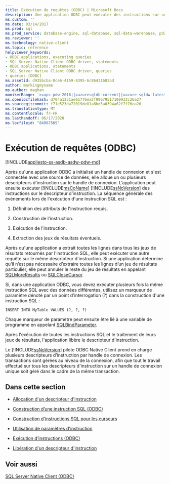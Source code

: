 ```yaml
---
title: Exécution de requêtes (ODBC) | Microsoft Docs
description: Une application ODBC peut exécuter des instructions sur une instance de SQL Server en initialisant un handle de connexion et en se connectant à une source de données.
ms.custom: ''
ms.date: 03/14/2017
ms.prod: sql
ms.prod_service: database-engine, sql-database, sql-data-warehouse, pdw
ms.reviewer: ''
ms.technology: native-client
ms.topic: reference
helpviewer_keywords:
- ODBC applications, executing queries
- SQL Server Native Client ODBC driver, statements
- ODBC applications, statements
- SQL Server Native Client ODBC driver, queries
- queries [ODBC]
ms.assetid: d935bcba-8ce6-4159-8395-6c86431602ad
author: markingmyname
ms.author: maghan
monikerRange: '>=aps-pdw-2016||=azuresqldb-current||=azure-sqldw-latest||>=sql-server-2016||=sqlallproducts-allversions||>=sql-server-linux-2017||=azuresqldb-mi-current'
ms.openlocfilehash: d704a1231ae61776ea2f99679517100932c26a27
ms.sourcegitcommit: f71e523da72019de81a8bd5a0394a62f7f76ea20
ms.translationtype: MT
ms.contentlocale: fr-FR
ms.lasthandoff: 06/17/2020
ms.locfileid: "84967569"
---
```

# <a name="executing-queries-odbc"></a>Exécution de requêtes (ODBC)
[!INCLUDE[appliesto-ss-asdb-asdw-pdw-md](../../includes/appliesto-ss-asdb-asdw-pdw-md.md)]

  Après qu'une application ODBC a initialisé un handle de connexion et s'est connectée avec une source de données, elle alloue un ou plusieurs descripteurs d'instruction sur le handle de connexion. L’application peut ensuite exécuter [!INCLUDE[msCoName](../../includes/msconame-md.md)] [!INCLUDE[ssNoVersion](../../includes/ssnoversion-md.md)] des instructions sur le descripteur d’instruction. La séquence générale des événements lors de l'exécution d'une instruction SQL est :  
  
1.  Définition des attributs de l'instruction requis.  
  
2.  Construction de l'instruction.  
  
3.  Exécution de l'instruction.  
  
4.  Extraction des jeux de résultats éventuels.  
  
 Après qu'une application a extrait toutes les lignes dans tous les jeux de résultats retournés par l'instruction SQL, elle peut exécuter une autre requête sur le même descripteur d'instruction. Si une application détermine qu’il n’est pas nécessaire d’extraire toutes les lignes d’un jeu de résultats particulier, elle peut annuler le reste du jeu de résultats en appelant [SQLMoreResults](../../relational-databases/native-client-odbc-api/sqlmoreresults.md) ou [SQLCloseCursor](../../relational-databases/native-client-odbc-api/sqlclosecursor.md).  
  
 Si, dans une application ODBC, vous devez exécuter plusieurs fois la même instruction SQL avec des données différentes, utilisez un marqueur de paramètre dénoté par un point d'interrogation (?) dans la construction d'une instruction SQL :  
  
```  
INSERT INTO MyTable VALUES (?, ?, ?)  
```  
  
 Chaque marqueur de paramètre peut ensuite être lié à une variable de programme en appelant [SQLBindParameter](../../relational-databases/native-client-odbc-api/sqlbindparameter.md).  
  
 Après l'exécution de toutes les instructions SQL et le traitement de leurs jeux de résultats, l'application libère le descripteur d'instruction.  
  
 Le [!INCLUDE[ssNoVersion](../../includes/ssnoversion-md.md)] pilote ODBC Native Client prend en charge plusieurs descripteurs d’instruction par handle de connexion. Les transactions sont gérées au niveau de la connexion, afin que tout le travail effectué sur tous les descripteurs d'instruction sur un handle de connexion unique soit géré dans le cadre de la même transaction.  
  
## <a name="in-this-section"></a>Dans cette section  
  
-   [Allocation d'un descripteur d'instruction](../../relational-databases/native-client-odbc-queries/allocating-a-statement-handle.md)  
  
-   [Construction d’une instruction SQL &#40;ODBC&#41;](../../relational-databases/native-client-odbc-queries/constructing-an-sql-statement-odbc.md)  
  
-   [Construction d'instructions SQL pour les curseurs](../../relational-databases/native-client-odbc-queries/constructing-sql-statements-for-cursors.md)  
  
-   [Utilisation de paramètres d'instruction](../../relational-databases/native-client-odbc-queries/using-statement-parameters.md)  
  
-   [Exécution d’instructions &#40;ODBC&#41;](../../relational-databases/native-client-odbc-queries/executing-statements/executing-statements-odbc.md)  
  
-   [Libération d'un descripteur d'instruction](../../relational-databases/native-client-odbc-queries/freeing-a-statement-handle.md)  
  
## <a name="see-also"></a>Voir aussi  
 [SQL Server Native Client &#40;ODBC&#41;](../../relational-databases/native-client/odbc/sql-server-native-client-odbc.md)  
  
  
